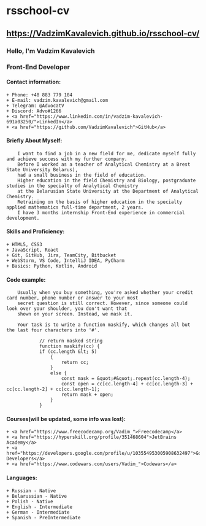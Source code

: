 # rsschool-cv
## https://VadzimKavalevich.github.io/rsschool-cv/
### Hello, I'm Vadzim Kavalevich
### Front-End Developer
#### Contact information:
    + Phone: +48 883 779 104
    + E-mail: vadzim.kavalevich@gmail.com
    + Telegram: @AdvocatV
    + Discord: Advo#1266
    + <a href="https://www.linkedin.com/in/vadzim-kavalevich-691a03250/">LinkedIn</a>
    + <a href="https://github.com/VadzimKavalevich">GitHub</a>
#### Briefly About Myself:
    
        I want to find a job in a new field for me, dedicate myself fully and achieve success with my further company.
        Before I worked as a teacher of Analytical Chemistry at a Brest State University Belarus),
        had a small business in the field of education.
        Higher education in the field Chemistry and Biology, postgraduate studies in the specialty of Analytical Chemistry
        at the Belarusian State University at the Department of Analytical Chemistry.
        Retraining on the basis of higher education in the specialty applied mathematics full-time department, 2 years.
        I have 3 months internship Front-End experience in commercial development.
#### Skills and Proficiency:
    + HTML5, CSS3
    + JavaScript, React
    + Git, GitHub, Jira, TeamCity, Bitbucket
    + WebStorm, VS Code, IntelliJ IDEA, PyCharm
    + Basics: Python, Kotlin, Android
#### Code example:
        Usually when you buy something, you're asked whether your credit card number, phone number or answer to your most
        secret question is still correct. However, since someone could look over your shoulder, you don't want that
        shown on your screen. Instead, we mask it.

        Your task is to write a function maskify, which changes all but the last four characters into '#'.
```        
            // return masked string
            function maskify(cc) {
            if (cc.length &lt; 5)
                {
                    return cc;
                }
                else {
                    const mask = &quot;#&quot;.repeat(cc.length-4);
                    const open = cc[cc.length-4] + cc[cc.length-3] + cc[cc.length-2] + cc[cc.length-1];
                    return mask + open;
                }
            }
```

#### Courses(will be updated, some info was lost):
    + <a href="https://www.freecodecamp.org/Vadim_">Freecodecamp</a>
    + <a href="https://hyperskill.org/profile/351468604">JetBrains Academy</a>
    + <a href="https://developers.google.com/profile/u/103554953005908632497">Google Developers</a>
    + <a href="https://www.codewars.com/users/Vadim_">Codewars</a>
#### Languages:
    + Russian - Native
    + Belarussian - Native
    + Polish - Native
    + English - Intermediate
    + German - Intermediate
    + Spanish - PreIntermediate
